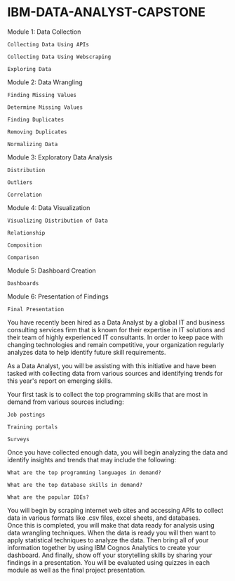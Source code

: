 # IBM-DATA-ANALYST-CAPSTONE
Module 1: Data Collection
 

    Collecting Data Using APIs

    Collecting Data Using Webscraping

    Exploring Data

Module 2: Data Wrangling
 

    Finding Missing Values

    Determine Missing Values

    Finding Duplicates

    Removing Duplicates

    Normalizing Data

Module 3: Exploratory Data Analysis

    Distribution

    Outliers

    Correlation

Module 4: Data Visualization
 

    Visualizing Distribution of Data

    Relationship

    Composition

    Comparison

Module 5: Dashboard
 Creation

    Dashboards

Module 6: Presentation of Findings

    Final Presentation

You have recently been hired as a Data Analyst by a global IT and business consulting services firm that is known for their expertise in IT solutions and their team of highly experienced IT consultants.  In order to keep pace with changing technologies and remain competitive, your organization regularly analyzes data to help identify future skill requirements. 

As a Data Analyst, you will be assisting with this initiative and have been tasked with collecting data from various sources and identifying trends for this year's report on emerging skills. 

Your first task is to collect the top programming skills that are most in demand from various sources including:

    Job postings

    Training portals

    Surveys

Once you have collected enough data, you will begin analyzing the data and identify insights and trends that may include the following:

    What are the top programming languages in demand?

    What are the top database skills in demand?

    What are the popular IDEs?
    
You will begin by scraping internet web sites and accessing APIs to collect data in various formats like .csv files, excel sheets, and databases.   
Once this is completed, you will make that data ready for analysis using data wrangling techniques. 
When the data is ready you will then want to apply statistical techniques to analyze the data.  Then bring all of your information together by using  IBM Cognos Analytics to create your dashboard. And finally, show off your storytelling skills by sharing your findings in a presentation.
You will be evaluated using quizzes in each module as well as the final project presentation.
